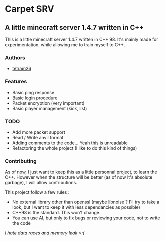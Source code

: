 # Carpet SRV

## A little minecraft server 1.4.7 written in C++

This is a little minecraft server 1.4.7 written in C++ 98. It's mainly made for experimentation, while allowing me to train myself to C++.

### Authors 
- [tetram26](<mailto://dev@tetram26.org>)

### Features 

- Basic ping response 
- Basic login procedure
- Packet encryption (very important)
- Basic player management (kick, list)


### TODO 

- Add more packet support
- Read / Write anvil format
- Adding comments to the code... Yeah this is unreadable
- Refactoring the whole project (I like to do this kind of things)

### Contributing

As of now, I just want to keep this as a little personnal project, to learn the C++.
However when the structure will be better (as of now It's absolute garbage), I will allow contributions.

This project follow a few rules : 

- No external library other than openssl (maybe libnoise ? I'll try to take a look, but I want to keep it with less dependancies as possible) 
- C++98 is the standard. This won't change.
- You can use AI, but only to fix bugs or reviewing your code, not to write the code


*I hate data races and memory leak >:(*